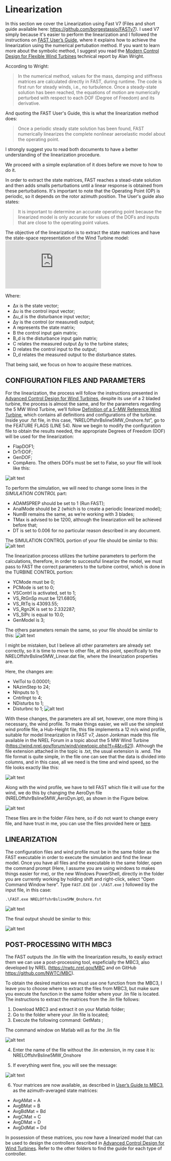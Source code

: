# Linearization
In this section we cover the Linearization using Fast V7 (Files and short guide available here: https://github.com/borgestassio/FASTv7).
I used V7 simply because it's easier to perform the linearization and I followed the instructions on [FAST User’s Guide](https://drive.google.com/file/d/1d_-vRRK3sXlunf1I1tDmtSWUveed91gg/view), where it explains how to achieve the linearization using the numerical pertubation method.
If you want to learn more about the symbolic method, I suggest you read the [Modern Control Design for Flexible Wind Turbines](https://www.nrel.gov/docs/fy04osti/35816.pdf) technical report by Alan Wright.


According to Wright:

>In the numerical method, values for the mass, damping and stiffness matrices are calculated directly in FAST, during runtime. The code is first run for steady winds, i.e., no turbulence. Once a steady-state solution has been reached, the equations of motion are numerically perturbed with respect to each DOF (Degree of Freedom) and its derivative.
 
And quoting the FAST User's Guide, this is what the linearization method does:

>Once a periodic steady state solution has been found, FAST numerically linearizes the complete nonlinear aeroelastic model about the  operating point.

I strongly suggest you to read both documents to have a better understanding of the linearization procedure.

We proceed with a simple explanation of it does before we move to how to do it.

In order to extract the state matrices, FAST reaches a stead-state solution and then adds smalls perturbations until a linear response is obtained from these perturbations. It's important to note that the Operating Point (OP) is periodic, so it depends on the rotor azimuth position.
The User's guide also states:
>It is important to determine an accurate operating point because the linearized model is only accurate for values of the DOFs and inputs that are close to the operating point values.

The objective of the linearization is to extract the state matrices and have the state-space representation of the Wind Turbine model:
![equation](http://www.sciweavers.org/tex2img.php?eq=%0A%5Cbegin%7Bcases%7D%5Cdot%20%5CDelta%20x%20%3D%20A%20%5CDelta%20x%20%2B%20B%20%5CDelta%20u%20%2BB_d%20%5CDelta%20u_d%20%5C%5C%20%5CDelta%20y%3DC%20%5CDelta%20x%20%2B%20D%20%5CDelta%20u%20%2B%20D_d%20%5CDelta%20u_d%5Cend%7Bcases%7D%20%20%20%20&bc=White&fc=Black&im=png&fs=12&ff=arev&edit=0)

Where: 
* Δx is the state vector;
* Δu is the control input vector;
* Δu_d is the disturbance input vector;
* Δy is the control (or measured) output;
* A represents the state matrix;
* B the control input gain matrix;
* B_d is the disturbance input gain matrix;
* C relates the measured output  Δy to the turbine states;
* D relates the control input to the output;
* D_d relates the measured output to the disturbance states.

That being said, we focus on how to acquire these matrices.

## CONFIGURATION FILES AND PARAMETERS

For the linearization, the process will follow the instructions presented in [Advanced Control Design for
Wind Turbines](https://www.nrel.gov/docs/fy08osti/42437.pdf), despite its use of a 2 bladed turbine, the process is almost the same, and for the parameters regarding the 5 MW Wind Turbine, we’ll follow [Definition of a 5-MW Reference
Wind Turbine](https://www.nrel.gov/docs/fy09osti/38060.pdf), which contains all definitions and configurations of the turbine.
Inside your .fst file, in this case, “NRELOffshrBsline5MW_Onshore.fst”, go to the FEATURE FLAGS (LINE 54). Now we begin to modify the configuration file to obtain the results needed, the appropriate Degrees of Freedom (DOF) will be used for the linearization:
+ FlapDOF1;
+ DrTrDOF;
+ GenDOF;
+ CompAero.
The others DOFs must be set to False, so your file will look like this:

![alt text](https://raw.githubusercontent.com/borgestassio/5MW-NREL-Controllers---Simulink/master/Linearization/images/fst_linearization.png "Linear1")

To perform the simulation, we will need to change some lines in the *SIMULATION CONTROL* part:
+ ADAMSPREP should be set to 1 (Run FAST);
+ AnalMode should be 2 (which is to create a periodic linearized model);
+ NumBl remains the same, as we’re working with 3 blades;
+ TMax is advised to be 1200, although the linearization will be achieved before that;
+ DT is set to 0.006 for no particular reason described in any document.

The SIMULATION CONTROL portion of your file should be similar to this:
![alt text](https://raw.githubusercontent.com/borgestassio/5MW-NREL-Controllers---Simulink/master/Linearization/images/fst_linearization2.png "Linear2")



The linearization process utilizes the turbine parameters to perform the calculations, therefore, in order to successful linearize the model, we must pass to FAST the correct parameters to the turbine control, which is done in the TURBINE CONTROL portion:
+ YCMode must be 0;
+ PCMode is set to 0;
+ VSContrl is activated, set to 1;
+ VS_RtGnSp must be 121.6805;
+ VS_RtTq is 43093.55;
+ VS_Rgn2K is set to 2.332287;
+ VS_SlPc is equal to 10.0;
+ GenModel is 3;

The others parameters remain the same, so your file should be similar to this:
![alt text](https://raw.githubusercontent.com/borgestassio/5MW-NREL-Controllers---Simulink/master/Linearization/images/fst_linearization3.png "Linear3")

I might be mistaken, but I believe all other parameters are already set correctly, so it is time to move to other file, at this point, specifically to the NRELOffshrBsline5MW_Linear.dat file, where the linearization properties are.

Here, the changes are:
+ VelTol to 0.00001;
+ NAzimStep to 24;
+ NInputs to 1;
+ CntrlInpt to 4;
+ NDisturbs to 1;
+ Disturbnc to 1;
![alt text](https://raw.githubusercontent.com/borgestassio/5MW-NREL-Controllers---Simulink/master/Linearization/images/fst_linearization4.png "Linear4")


With these changes, the parameters are all set, however, one more thing is necessary, the wind profile. To make things easier, we will use the simplest wind profile file, a Hub-Height file, this file implements a 12 m/s wind profile, suitable for model linearization in FAST v7, Jason Jonkman made this file available in the NREL Forum in a topic about the 5 MW Wind Turbine (https://wind.nrel.gov/forum/wind/viewtopic.php?f=4&t=621). Although the file extension attached in the topic is .txt, the usual extension is .wnd.
The file format is quite simple, in the file one can see that the data is divided into columns, and in this case, all we need is the time and wind speed, so the file looks exactly like this: 

![alt text](https://raw.githubusercontent.com/borgestassio/5MW-NREL-Controllers---Simulink/master/Linearization/images/fst_linearization5.png "Linear5")

Along with the wind profile, we have to tell FAST which file it will use for the wind, we do this by changing the AeroDyn file (NRELOffshrBsline5MW_AeroDyn.ipt), as shown in the Figure below.


![alt text](https://raw.githubusercontent.com/borgestassio/5MW-NREL-Controllers---Simulink/master/Linearization/images/fst_linearization6.png "Linear6")

These files are in the folder *Files* here, so if do not want to change every file, and have trust in me, you can use the files provided here or [here](https://github.com/borgestassio/FASTv7).

##	LINEARIZATION

The configuration files and wind profile must be in the same folder as the FAST executable in order to execute the simulation and find the linear model.
Once you have all files and the executable in the same folder, open the command prompt (Here, I assume you are using windows to makes things easier for me), or the new Windows PowerShell, directly in the folder you are currently working by holding shift and right-click, select “Open Command Window here”.
Type `FAST.EXE` (or `.\FAST.exe` ) followed by the input file, in this case: 

`.\FAST.exe NRELOffshrBsline5MW_Onshore.fst`

![alt text](https://raw.githubusercontent.com/borgestassio/5MW-NREL-Controllers---Simulink/master/Linearization/images/fst_linearization7.png "Linear7")

The final output should be similar to this:

![alt text](https://raw.githubusercontent.com/borgestassio/5MW-NREL-Controllers---Simulink/master/Linearization/images/fst_linearization8.png "Linear8")


##	POST-PROCESSING WITH MBC3

The FAST outputs the .lin file with the linearization results, to easily extract them we can use a post-processing tool, espeficially the MBC3, also developed by NREL (https://nwtc.nrel.gov/MBC and on GitHub https://github.com/NWTC/MBC). 

To obtain the desired matrices we must use one function from the MBC3, I leave you to choose where to extract the files from MBC3, but make sure you execute the function in the same folder where your .lin file is located. The instructions to extract the matrices from the .lin file follows:

1.	Download MBC3 and extract it on your Matlab folder;
2.	Go to the folder where your .lin file is located;
3.	Execute the following command: GetMats ;

The command window on Matlab will as for the .lin file

![alt text](https://raw.githubusercontent.com/borgestassio/5MW-NREL-Controllers---Simulink/master/Linearization/images/fst_linearization9.png "Linear9")

4.	Enter the name of the file without the .lin extension, in my case it is: NRELOffshrBsline5MW_Onshore

5.	If everything went fine, you will see the message: 


![alt text](https://raw.githubusercontent.com/borgestassio/5MW-NREL-Controllers---Simulink/master/Linearization/images/fst_linearization10.png "Linear10")

6.	Your matrices are now available, as described in [User’s Guide to MBC3](https://www.nrel.gov/docs/fy10osti/44327.pdf), as the azimuth-averaged state matrices:
* AvgAMat = A 
* AvgBMat = B
* AvgBdMat = Bd
* AvgCMat = C
* AvgDMat = D
* AvgDdMat = Dd

In possession of these matrices, you now have a linearized model that can be used to design the controllers described in [Advanced Control Design for Wind Turbines](https://www.nrel.gov/docs/fy08osti/42437.pdf). Refer to the other folders to find the guide for each type of controller.
